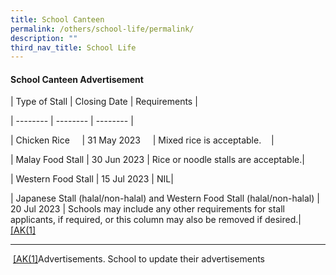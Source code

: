 ```yaml
---
title: School Canteen
permalink: /others/school-life/permalink/
description: ""
third_nav_title: School Life
---
```

#### School Canteen Advertisement

| Type of Stall | Closing Date | Requirements |

| -------- | -------- | -------- |

| Chicken Rice     | 31 May 2023     | Mixed rice is acceptable.    |

| Malay Food Stall | 30 Jun 2023 | Rice or noodle stalls are acceptable.|

| Western Food Stall | 15 Jul 2023 | NIL|

| Japanese Stall (halal/non-halal) and Western Food Stall (halal/non-halal) | 20 Jul 2023 | Schools may include any other requirements for stall applicants, if required, or this column may also be removed if desired.|[\[AK(1\]](#_msocom_1) 

* * *

 [\[AK(1\]](#_msoanchor_1)Advertisements. School to update their advertisements
